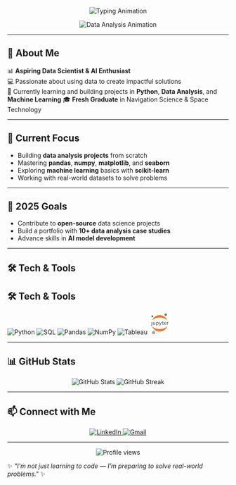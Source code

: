 

<!-- Typing SVG Header -->
<p align="center">
  <img src="https://readme-typing-svg.herokuapp.com?color=F77F00&size=28&center=true&vCenter=true&width=650&speed=80&pause=1200&lines=Hi+World!+%F0%9F%91%8B+I'm+Salma+Mostafa;Aspiring+Data+Scientist+%F0%9F%93%8A;Passionate+About+Turning+Data%0AInto+Insights;Always+Learning+%26+Ready+to+Collaborate" alt="Typing Animation" />
</p>




<!-- Data Science GIF -->
<p align="center">
  <img src="https://media.giphy.com/media/fAnzw6YK33jMwzp5wp/giphy.gif" width="500" alt="Data Analysis Animation" />
</p>

---

## 🌟 About Me
 
📊 **Aspiring Data Scientist & AI Enthusiast**  
💻 Passionate about using data to create impactful solutions  
🚀 Currently learning and building projects in **Python**, **Data Analysis**, and **Machine Learning**
🎓 **Fresh Graduate** in Navigation Science & Space Technology 

---

## 🚀 Current Focus
- Building **data analysis projects** from scratch  
- Mastering **pandas**, **numpy**, **matplotlib**, and **seaborn**  
- Exploring **machine learning** basics with **scikit-learn**  
- Working with real-world datasets to solve problems

---

## 🎯 2025 Goals
- Contribute to **open-source** data science projects  
- Build a portfolio with **10+ data analysis case studies**  
- Advance skills in **AI model development**

---

## 🛠 Tech & Tools
## 🛠 Tech & Tools
<p>
  <img src="https://img.icons8.com/color/48/python.png" alt="Python"/>
  <img src="https://img.icons8.com/ios-filled/50/sql.png" alt="SQL"/>
  <img src="https://img.icons8.com/color/48/pandas.png" alt="Pandas"/>
  <img src="https://img.icons8.com/color/48/numpy.png" alt="NumPy"/>
  <img src="https://img.icons8.com/color/48/tableau-software.png" alt="Tableau"/>
  <img src="https://raw.githubusercontent.com/github/explore/main/topics/jupyter-notebook/jupyter-notebook.png" width="48" alt="Jupyter Notebook"/>
</p>

---

## 📊 GitHub Stats
<p align="center">
  <img src="https://github-readme-stats.vercel.app/api?username=SalmaMostafa&show_icons=true&theme=tokyonight" alt="GitHub Stats" />
  <img src="https://github-readme-streak-stats.herokuapp.com/?user=SalmaMostafa&theme=tokyonight" alt="GitHub Streak" />
</p>

---

## 📫 Connect with Me
<p align="center">
  <a href="https://www.linkedin.com/in/salma-mostafa2001/" target="_blank">
    <img src="https://img.icons8.com/fluency/48/linkedin.png" alt="LinkedIn"/>
  </a>
  <a href="mailto:salma2024mostafa@gmail.com">
    <img src="https://img.icons8.com/fluency/48/gmail-new.png" alt="Gmail"/>
  </a>
  
</p>

---

<p align="center">
  <img src="https://komarev.com/ghpvc/?username=SalmaMostafa&style=flat-square&color=orange" alt="Profile views"/>
</p>

✨ *"I’m not just learning to code — I’m preparing to solve real-world problems."* ✨
